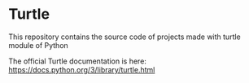 # Turtle
This repository contains the source code of projects made with turtle module of Python

The official Turtle documentation is here:
https://docs.python.org/3/library/turtle.html
